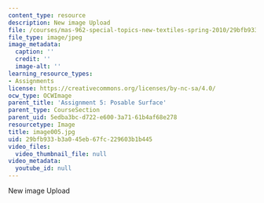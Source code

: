 ```yaml
---
content_type: resource
description: New image Upload
file: /courses/mas-962-special-topics-new-textiles-spring-2010/29bfb933b3a045eb67fc229603b1b445_image005.jpg
file_type: image/jpeg
image_metadata:
  caption: ''
  credit: ''
  image-alt: ''
learning_resource_types:
- Assignments
license: https://creativecommons.org/licenses/by-nc-sa/4.0/
ocw_type: OCWImage
parent_title: 'Assignment 5: Posable Surface'
parent_type: CourseSection
parent_uid: 5edba3bc-d722-e600-3a71-61b4af68e278
resourcetype: Image
title: image005.jpg
uid: 29bfb933-b3a0-45eb-67fc-229603b1b445
video_files:
  video_thumbnail_file: null
video_metadata:
  youtube_id: null
---
```

New image Upload